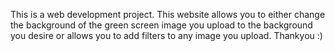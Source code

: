 This is a web development project.
This website allows you to either change the background of the green screen image you upload to the background you desire or allows you to add filters to any image you upload.
Thankyou :)
